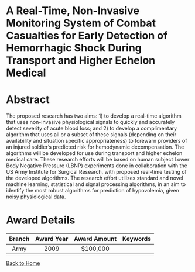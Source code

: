
A Real-Time, Non-Invasive Monitoring System of Combat Casualties for Early Detection of Hemorrhagic Shock During Transport and Higher Echelon Medical
=====================================================================================================================================================

# Abstract


The proposed research has two aims: 1) to develop a real-time algorithm that uses non-invasive physiological signals to quickly and accurately detect severity of acute blood loss; and 2) to develop a complimentary algorithm that uses all or a subset of these signals (depending on their availability and situation specific appropriateness) to forewarn providers of an injured soldier’s predicted risk for hemodynamic decompensation.  The algorithms will be developed for use during transport and higher echelon medical care. These research efforts will be based on human subject Lower Body Negative Pressure (LBNP) experiments done in collaboration with the US Army Institute for Surgical Research, with proposed real-time testing of the developed algorithms. The research effort utilizes standard and novel machine learning, statistical and signal processing algorithms, in an aim to identify the most robust algorithms for prediction of hypovolemia, given noisy physiological data.  

# Award Details

|Branch|Award Year|Award Amount|Keywords|
| :---: | :---: | :---: | :---: |
|Army|2009|$100,000||
  
  


[Back to Home](https://github.com/chrischow/dod_sbir_awards/Reports/CC/#986)